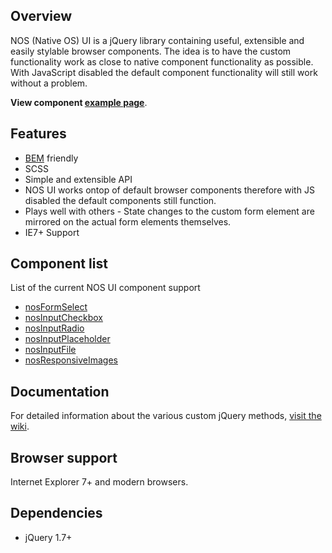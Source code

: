 ## Overview
NOS (Native OS) UI is a jQuery library containing useful, extensible and easily stylable browser components. The idea is to have the custom functionality work as close to native component functionality as possible. With JavaScript disabled the default component functionality will still work without a problem.

**View component [example page](http://nativevml.github.io/NOS-UI/)**.

## Features
* [BEM](http://nicolasgallagher.com/about-html-semantics-front-end-architecture/) friendly
* SCSS
* Simple and extensible API
* NOS UI works ontop of default browser components therefore with JS disabled the default components still function.
* Plays well with others - State changes to the custom form element are mirrored on the actual form elements themselves. 
* IE7+ Support

## Component list
List of the current NOS UI component support
* [nosFormSelect](./wiki/nosFormSelect)
* [nosInputCheckbox](./wiki/nosInputCheckbox)
* [nosInputRadio](./wiki/nosInputRadio)
* [nosInputPlaceholder](./wiki/nosInputPlaceholder)
* [nosInputFile](./wiki/nosInputFile)
* [nosResponsiveImages](./wiki/nosResponsiveImages)

## Documentation
For detailed information about the various custom jQuery methods, [visit the wiki](https://github.com/NATIVEVML/NOS-UI/wiki).

## Browser support
Internet Explorer 7+ and modern browsers.

## Dependencies
* jQuery 1.7+
